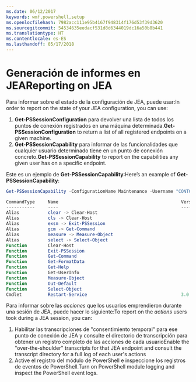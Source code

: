 ```yaml
---
ms.date: 06/12/2017
keywords: wmf,powershell,setup
ms.openlocfilehash: 7982acc111e95b4167f948314f176d53f39d3620
ms.sourcegitcommit: 54534635eedacf531d8d6344019dc16a50b8b441
ms.translationtype: HT
ms.contentlocale: es-ES
ms.lasthandoff: 05/17/2018
---
```

# <a name="reporting-on-jea"></a><span data-ttu-id="68284-102">Generación de informes en JEA</span><span class="sxs-lookup"><span data-stu-id="68284-102">Reporting on JEA</span></span>
<span data-ttu-id="68284-103">Para informar sobre el estado de la configuración de JEA, puede usar:</span><span class="sxs-lookup"><span data-stu-id="68284-103">In order to report on the state of your JEA configuration, you can use:</span></span>
1.  <span data-ttu-id="68284-104">**Get-PSSessionConfiguration** para devolver una lista de todos los puntos de conexión registrados en una máquina determinada.</span><span class="sxs-lookup"><span data-stu-id="68284-104">**Get-PSSessionConfiguration** to return a list of all registered endpoints on a given machine.</span></span>
2.  <span data-ttu-id="68284-105">**Get-PSSessionCapability** para informar de las funcionalidades que cualquier usuario determinado tiene en un punto de conexión concreto.</span><span class="sxs-lookup"><span data-stu-id="68284-105">**Get-PSSessionCapability** to report on the capabilities any given user has on a specific endpoint.</span></span>

<span data-ttu-id="68284-106">Este es un ejemplo de **Get-PSSessionCapability**:</span><span class="sxs-lookup"><span data-stu-id="68284-106">Here’s an example of **Get-PSSessionCapability**:</span></span>
```powershell
Get-PSSessionCapability -ConfigurationName Maintenance -Username "CONTOSO\JohnDoe"

CommandType     Name                                               Version    Source
-----------     ----                                               -------    ------
Alias           clear -> Clear-Host
Alias           cls -> Clear-Host
Alias           exsn -> Exit-PSSession
Alias           gcm -> Get-Command
Alias           measure -> Measure-Object
Alias           select -> Select-Object
Function        Clear-Host
Function        Exit-PSSession
Function        Get-Command
Function        Get-FormatData
Function        Get-Help
Function        Get-UserInfo
Function        Measure-Object
Function        Out-Default
Function        Select-Object
Cmdlet          Restart-Service                                    3.0.0.0 Microsof...


```

<span data-ttu-id="68284-107">Para informar sobre las _acciones_ que los usuarios emprendieron durante una sesión de JEA, puede hacer lo siguiente:</span><span class="sxs-lookup"><span data-stu-id="68284-107">To report on the _actions_ users took during a JEA session, you can:</span></span>
1. <span data-ttu-id="68284-108">Habilitar las transcripciones de "consentimiento temporal" para ese punto de conexión de JEA y consulte el directorio de transcripción para obtener un registro completo de las acciones de cada usuario</span><span class="sxs-lookup"><span data-stu-id="68284-108">Enable the "over-the-shoulder" transcripts for that JEA endpoint and consult the transcript directory for a full log of each user's actions</span></span>
2. <span data-ttu-id="68284-109">Active el registro del módulo de PowerShell e inspeccione los registros de eventos de PowerShell.</span><span class="sxs-lookup"><span data-stu-id="68284-109">Turn on PowerShell module logging and inspect the PowerShell event logs.</span></span>
